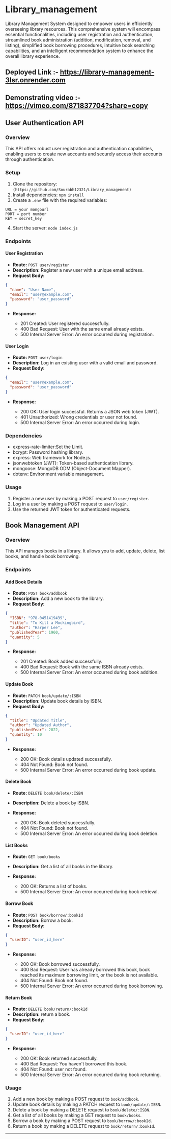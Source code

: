 # Library_management

Library Management System designed to empower users in efficiently overseeing library resources. This comprehensive system will encompass essential functionalities, including user registration and authentication, streamlined book administration (addition, modification, removal, and listing), simplified book borrowing procedures, intuitive book searching capabilities, and an intelligent recommendation system to enhance the overall library experience.

## Deployed Link :- https://library-management-3lsr.onrender.com

## Demonstrating video :- https://vimeo.com/871837704?share=copy
 
## User Authentication API


### Overview

This API offers robust user registration and authentication capabilities, enabling users to create new accounts and securely access their accounts through authentication.

### Setup

1. Clone the repository: `(https://github.com/Sourabh12321/Library_management)`
2. Install dependencies: `npm install`
3. Create a `.env` file with the required variables:

```
URL = your mongourl
PORT = port number
KEY = secret_key
```

4. Start the server: `node index.js`

### Endpoints

#### User Registration

- **Route:** `POST user/register`
- **Description:** Register a new user with a unique email address.
- **Request Body:**

```json
{
  "name": "User Name",
  "email": "user@example.com",
  "password": "user_password"
}
```

- **Response:**

  - 201 Created: User registered successfully.
  - 400 Bad Request: User with the same email already exists.
  - 500 Internal Server Error: An error occurred during registration.

#### User Login

- **Route:** `POST user/login`
- **Description:** Log in an existing user with a valid email and password.
- **Request Body:**

```json
{
  "email": "user@example.com",
  "password": "user_password"
}
```

- **Response:**

  - 200 OK: User login successful. Returns a JSON web token (JWT).
  - 401 Unauthorized: Wrong credentials or user not found.
  - 500 Internal Server Error: An error occurred during login.

### Dependencies

- express-rate-limiter:Set the Limit.
- bcrypt: Password hashing library.
- express: Web framework for Node.js.
- jsonwebtoken (JWT): Token-based authentication library.
- mongoose: MongoDB ODM (Object-Document Mapper).
- dotenv: Environment variable management.

### Usage

1. Register a new user by making a POST request to `user/register`.
2. Log in a user by making a POST request to `user/login`.
3. Use the returned JWT token for authenticated requests.


## Book Management API

### Overview

This API manages books in a library. It allows you to add, update, delete, list books, and handle book borrowing.

### Endpoints

#### Add Book Details

- **Route:** `POST book/addbook`
- **Description:** Add a new book to the library.
- **Request Body:**

```json
{
  "ISBN": "978-0451419439",
  "title": "To Kill a Mockingbird",
  "author": "Harper Lee",
  "publishedYear": 1960,
  "quantity": 5
}
```

- **Response:**

  - 201 Created: Book added successfully.
  - 400 Bad Request: Book with the same ISBN already exists.
  - 500 Internal Server Error: An error occurred during book addition.

#### Update Book

- **Route:** `PATCH book/update/:ISBN`
- **Description:** Update book details by ISBN.
- **Request Body:**

```json
{
  "title": "Updated Title",
  "author": "Updated Author",
  "publishedYear": 2022,
  "quantity": 10
}
```

- **Response:**

  - 200 OK: Book details updated successfully.
  - 404 Not Found: Book not found.
  - 500 Internal Server Error: An error occurred during book update.

#### Delete Book

- **Route:** `DELETE book/delete/:ISBN`
- **Description:** Delete a book by ISBN.
- **Response:**

  - 200 OK: Book deleted successfully.
  - 404 Not Found: Book not found.
  - 500 Internal Server Error: An error occurred during book deletion.

#### List Books

- **Route:** `GET book/books`
- **Description:** Get a list of all books in the library.
- **Response:**

  - 200 OK: Returns a list of books.
  - 500 Internal Server Error: An error occurred during book retrieval.

#### Borrow Book

- **Route:** `POST book/borrow/:bookId`
- **Description:** Borrow a book.
- **Request Body:**

```json
{
  "userID": "user_id_here"
}
```

- **Response:**

  - 200 OK: Book borrowed successfully.
  - 400 Bad Request: User has already borrowed this book, book reached its maximum borrowing limit, or the book is not available.
  - 404 Not Found: Book not found.
  - 500 Internal Server Error: An error occurred during book borrowing.
 
#### Return Book

- **Route:** `DELETE book/return/:bookId`
- **Description:** return a book.
- **Request Body:**

```json
{
  "userID": "user_id_here"
}
```

- **Response:**

  - 200 OK: Book returned successfully.
  - 400 Bad Request: You haven't borrowed this book.
  - 404 Not Found: user not found.
  - 500 Internal Server Error: An error occurred during book returning.


### Usage

1. Add a new book by making a POST request to `book/addbook`.
2. Update book details by making a PATCH request to `book/update/:ISBN`.
3. Delete a book by making a DELETE request to `book/delete/:ISBN`.
4. Get a list of all books by making a GET request to `book/books`.
5. Borrow a book by making a POST request to `book/borrow/:bookId`.
6. Return a book by making a DELETE request to `book/return/:bookId`.

---
